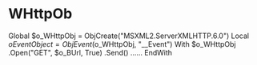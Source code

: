 # WHttpOb
Global $o_WHttpObj = ObjCreate("MSXML2.ServerXMLHTTP.6.0") Local $oEventObject = ObjEvent($o_WHttpObj, "__Event")  With $o_WHttpObj   .Open("GET", $o_BUrl, True)   .Send()   ...... EndWith
